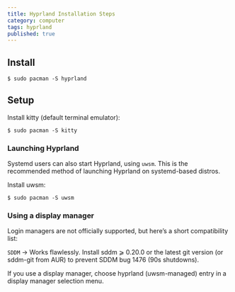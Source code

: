 ```yaml
---
title: Hyprland Installation Steps
category: computer
tags: hyprland
published: true
---
```


## Install

`$ sudo pacman -S hyprland`

## Setup

Install kitty (default terminal emulator):

`$ sudo pacman -S kitty`

### Launching Hyprland
Systemd users can also start Hyprland, using `uwsm`. This is the recommended method of launching Hyprland on systemd-based distros.

Install uwsm:

`$ sudo pacman -S uwsm`

### Using a display manager 

Login managers are not officially supported, but here’s a short compatibility list:

`SDDM` → Works flawlessly. Install sddm ⩾ 0.20.0 or the latest git version (or sddm-git from AUR) to prevent SDDM bug 1476 (90s shutdowns).

If you use a display manager, choose hyprland (uwsm-managed) entry in a display manager selection menu.